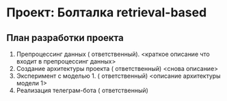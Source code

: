 # Проект: Болталка retrieval-based

## План разработки проекта

1. Препроцессинг данных (<username> ответственный).
<краткое описание что входит в препроцессинг данных>
2. Создание архитектуры проекта (<username> ответственный)
<снова описание>
3. Эксперимент с моделью 1. (<username> ответственный)
<описание архитектуры модели 1>
4. Реализация телеграм-бота (<username> ответственный)
